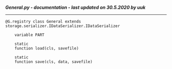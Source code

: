 ***General.py - documentation - last updated on 30.5.2020 by uuk***
___

    @G.registry class General extends storage.serializer.IDataSerializer.IDataSerializer

        variable PART

        static
        function load(cls, savefile)

        static
        function save(cls, data, savefile)
